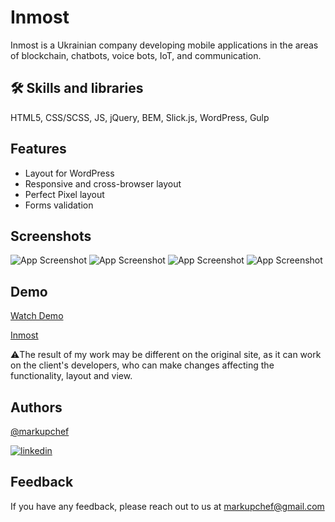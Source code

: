 
# Inmost

Inmost is a Ukrainian company developing mobile applications in the areas of blockchain, chatbots, voice bots, IoT, and communication.


## 🛠 Skills and libraries
HTML5, CSS/SCSS, JS, jQuery, BEM, Slick.js, WordPress, Gulp


## Features
- Layout for WordPress
- Responsive and cross-browser layout
- Perfect Pixel layout
- Forms validation

## Screenshots

![App Screenshot](https://markupchef.github.io/inmost/previews/Home.jpg)
![App Screenshot](https://markupchef.github.io/inmost/previews/Mobile-1.jpg)
![App Screenshot](https://markupchef.github.io/inmost/previews/Case.jpg)
![App Screenshot](https://markupchef.github.io/inmost/previews/Mobile-2.jpg)



## Demo

[Watch Demo](https://markupchef.github.io/inmost/)

[Inmost](hhttp://inmost.com/)

⚠️The result of my work may be different on the original site, as it can work on the client's developers, who can make changes affecting the functionality, layout and view.


## Authors

[@markupchef](https://github.com/MarkupChef)

[![linkedin](https://img.shields.io/badge/linkedin-0A66C2?style=for-the-badge&logo=linkedin&logoColor=white)](https://www.linkedin.com/in/rastehaiev-r/)


## Feedback

If you have any feedback, please reach out to us at markupchef@gmail.com

